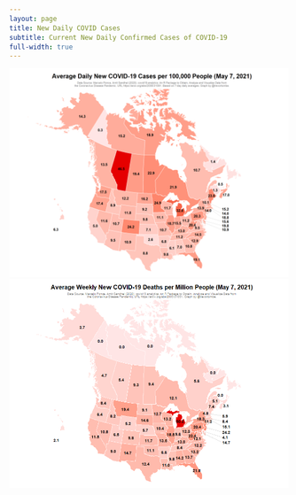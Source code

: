 ```yaml
---
layout: page
title: New Daily COVID Cases
subtitle: Current New Daily Confirmed Cases of COVID-19
full-width: true
---
```


![](Plots/COVID_map.png) ![](Plots/COVID_deaths_map.png)
